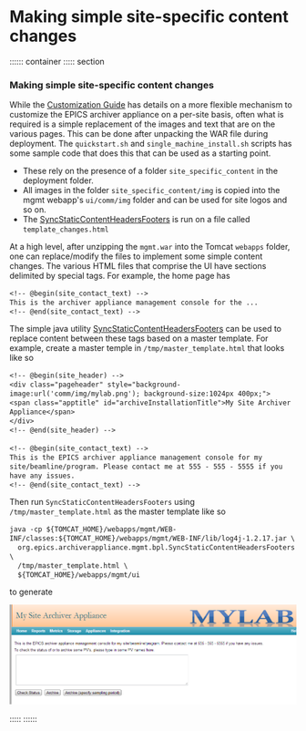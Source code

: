 # Making simple site-specific content changes

:::::: container
::::: section
### Making simple site-specific content changes

<div>

While the [Customization Guide](customization.html) has details on a
more flexible mechanism to customize the EPICS archiver appliance on a
per-site basis, often what is required is a simple replacement of the
images and text that are on the various pages. This can be done after
unpacking the WAR file during deployment. The `quickstart.sh` and
`single_machine_install.sh` scripts has some sample code that does this
that can be used as a starting point.

-   These rely on the presence of a folder `site_specific_content` in
    the deployment folder.
-   All images in the folder `site_specific_content/img` is copied into
    the mgmt webapp\'s `ui/comm/img` folder and can be used for site
    logos and so on.
-   The
    [SyncStaticContentHeadersFooters](api/org/epics/archiverappliance/mgmt/bpl/SyncStaticContentHeadersFooters.html)
    is run on a file called `template_changes.html`

</div>

<div>

At a high level, after unzipping the `mgmt.war` into the Tomcat
`webapps` folder, one can replace/modify the files to implement some
simple content changes. The various HTML files that comprise the UI have
sections delimited by special tags. For example, the home page has


    <!-- @begin(site_contact_text) -->
    This is the archiver appliance management console for the ... 
    <!-- @end(site_contact_text) -->

The simple java utility
[SyncStaticContentHeadersFooters](api/org/epics/archiverappliance/mgmt/bpl/SyncStaticContentHeadersFooters.html)
can be used to replace content between these tags based on a master
template. For example, create a master temple in
`/tmp/master_template.html` that looks like so


    <!-- @begin(site_header) -->
    <div class="pageheader" style="background-image:url('comm/img/mylab.png'); background-size:1024px 400px;">
    <span class="apptitle" id="archiveInstallationTitle">My Site Archiver Appliance</span>
    </div>
    <!-- @end(site_header) -->

    <!-- @begin(site_contact_text) -->
    This is the EPICS archiver appliance management console for my site/beamline/program. Please contact me at 555 - 555 - 5555 if you have any issues. 
    <!-- @end(site_contact_text) -->

Then run `SyncStaticContentHeadersFooters` using
`/tmp/master_template.html` as the master template like so


    java -cp ${TOMCAT_HOME}/webapps/mgmt/WEB-INF/classes:${TOMCAT_HOME}/webapps/mgmt/WEB-INF/lib/log4j-1.2.17.jar \
      org.epics.archiverappliance.mgmt.bpl.SyncStaticContentHeadersFooters \
      /tmp/master_template.html \
      ${TOMCAT_HOME}/webapps/mgmt/ui

to generate

![image](../images/simple_static_content.png)

</div>
:::::
::::::
